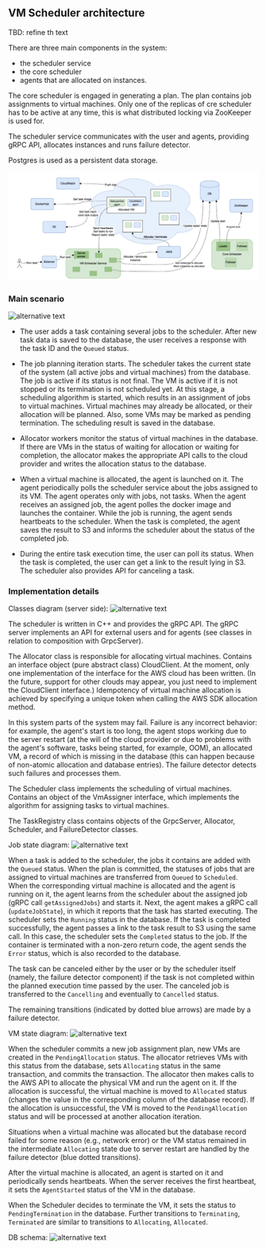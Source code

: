 ## VM Scheduler architecture

TBD: refine th text

There are three main components in the system:
- the scheduler service 
- the core scheduler
- agents that are allocated on instances.

The core scheduler is engaged in generating a plan.
The plan contains job assignments to virtual machines.
Only one of the replicas of cre scheduler has to be active at any time,
this is what distributed locking via ZooKeeper is used for.

The scheduler service communicates with the user and agents, providing gRPC API,
allocates instances and runs failure detector.

Postgres is used as a persistent data storage.

![docs/big_picture.png](big_picture.png)

### Main scenario

![alternative text](http://www.plantuml.com/plantuml/proxy?cache=no&src=https://raw.githubusercontent.com/yutsareva/vm-scheduler/main/docs/uml-diagrams/workflow.puml)

- The user adds a task containing several jobs to the scheduler.
After new task data is saved to the database,
the user receives a response with the task ID and the `Queued` status.

- The job planning iteration starts.
The scheduler takes the current state of the system (all active jobs and virtual machines) from the database.
The job is active if its status is not final.
The VM is active if it is not stopped or its termination is not scheduled yet.
At this stage, a scheduling algorithm is started, which results in an assignment of jobs to virtual machines.
Virtual machines may already be allocated, or their allocation will be planned.
Also, some VMs may be marked as pending termination.
The scheduling result is saved in the database.

- Allocator workers monitor the status of virtual machines in the database.
If there are VMs in the status of waiting for allocation or waiting for completion,
the allocator makes the appropriate API calls to the cloud provider and writes the allocation status to the database.

- When a virtual machine is allocated, the agent is launched on it.
The agent periodically polls the scheduler service about the jobs assigned to its VM.
The agent operates only with jobs, not tasks.
When the agent receives an assigned job, the agent polles the docker image and launches the container.
While the job is running, the agent sends heartbeats to the scheduler.
When the task is completed, the agent saves the result to S3 and informs the scheduler about the status of the completed job.

- During the entire task execution time, the user can poll its status.
When the task is completed, the user can get a link to the result lying in S3.
The scheduler also provides API for canceling a task.

### Implementation details

Classes diagram (server side):
![alternative text](http://www.plantuml.com/plantuml/proxy?cache=no&src=https://raw.githubusercontent.com/yutsareva/vm-scheduler/main/docs/uml-diagrams/classes.puml)

The scheduler is written in C++ and provides the gRPC API.
The gRPC server implements an API for external users and for agents (see classes in relation to composition with GrpcServer).

The Allocator class is responsible for allocating virtual machines.
Contains an interface object (pure abstract class) CloudClient.
At the moment, only one implementation of the interface for the AWS cloud has been written.
(In the future, support for other clouds may appear, you just need to implement the CloudClient interface.)
Idempotency of virtual machine allocation is achieved by specifying a unique token when calling the AWS SDK allocation method.

In this system parts of the system may fail.
Failure is any incorrect behavior:
for example, the agent's start is too long, the agent stops working due to the server restart
(at the will of the cloud provider or due to problems with the agent's software, tasks being started, for example, OOM),
an allocated VM, a record of which is missing in the database
(this can happen because of non-atomic allocation and database entries).
The failure detector detects such failures and processes them.

The Scheduler class implements the scheduling of virtual machines.
Contains an object of the VmAssigner interface,
which implements the algorithm for assigning tasks to virtual machines.

The TaskRegistry class contains objects of the GrpcServer, Allocator, Scheduler, and FailureDetector classes.


Job state diagram:
![alternative text](http://www.plantuml.com/plantuml/proxy?cache=no&src=https://raw.githubusercontent.com/yutsareva/vm-scheduler/main/docs/uml-diagrams/job_state.puml)


When a task is added to the scheduler, the jobs it contains are added with the `Queued` status.
When the plan is committed, the statuses of jobs that are assigned to virtual machines are transferred from `Queued` to `Scheduled`.
When the corresponding virtual machine is allocated and the agent is running on it,
the agent learns from the scheduler about the assigned job (gRPC call `getAssignedJobs`) and starts it.
Next, the agent makes a gRPC call (`updateJobState`), in which it reports that the task has started executing.
The scheduler sets the `Running` status in the database.
If the task is completed successfully, the agent passes a link to the task result to S3 using the same call.
In this case, the scheduler sets the `Completed` status to the job.
If the container is terminated with a non-zero return code, the agent sends the `Error` status,
which is also recorded to the database.

The task can be canceled either by the user or by the scheduler itself (namely, the failure detector component)
if the task is not completed within the planned execution time passed by the user.
The canceled job is transferred to the `Cancelling` and eventually to `Cancelled` status.

The remaining transitions (indicated by dotted blue arrows) are made by a failure detector.


VM state diagram:
![alternative text](http://www.plantuml.com/plantuml/proxy?cache=no&src=https://raw.githubusercontent.com/yutsareva/vm-scheduler/main/docs/uml-diagrams/vm_state.puml)

When the scheduler commits a new job assignment plan,
new VMs are created in the `PendingAllocation` status.
The allocator retrieves VMs with this status from the database,
sets `Allocating` status in the same transaction, and commits the transaction.
The allocator then makes calls to the AWS API to allocate the physical VM and run the agent on it.
If the allocation is successful, the virtual machine is moved to `Allocated` status
(changes the value in the corresponding column of the database record).
If the allocation is unsuccessful, the VM is moved to the `PendingAllocation` status
and will be processed at another allocation iteration.

Situations when a virtual machine was allocated but the database record failed for some reason (e.g., network error)
or the VM status remained in the intermediate `Allocating` state due to server restart are handled by the failure detector
(blue dotted transitions).

After the virtual machine is allocated, an agent is started on it and periodically sends heartbeats.
When the server receives the first heartbeat, it sets the `AgentStarted` status of the VM in the database.

When the Scheduler decides to terminate the VM, it sets the status to `PendingTermination` in the database.
Further transitions to `Terminating`, `Terminated` are similar to transitions to `Allocating`, `Allocated`.

DB schema:
![alternative text](http://www.plantuml.com/plantuml/proxy?cache=no&src=https://raw.githubusercontent.com/yutsareva/vm-scheduler/main/docs/uml-diagrams/db_schema.puml)

